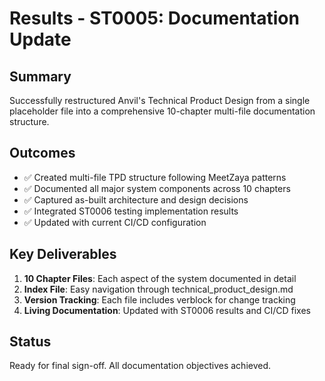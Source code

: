 # Results - ST0005: Documentation Update

## Summary

Successfully restructured Anvil's Technical Product Design from a single placeholder file into a comprehensive 10-chapter multi-file documentation structure.

## Outcomes

- ✅ Created multi-file TPD structure following MeetZaya patterns
- ✅ Documented all major system components across 10 chapters
- ✅ Captured as-built architecture and design decisions
- ✅ Integrated ST0006 testing implementation results
- ✅ Updated with current CI/CD configuration

## Key Deliverables

1. **10 Chapter Files**: Each aspect of the system documented in detail
2. **Index File**: Easy navigation through technical_product_design.md
3. **Version Tracking**: Each file includes verblock for change tracking
4. **Living Documentation**: Updated with ST0006 results and CI/CD fixes

## Status

Ready for final sign-off. All documentation objectives achieved.